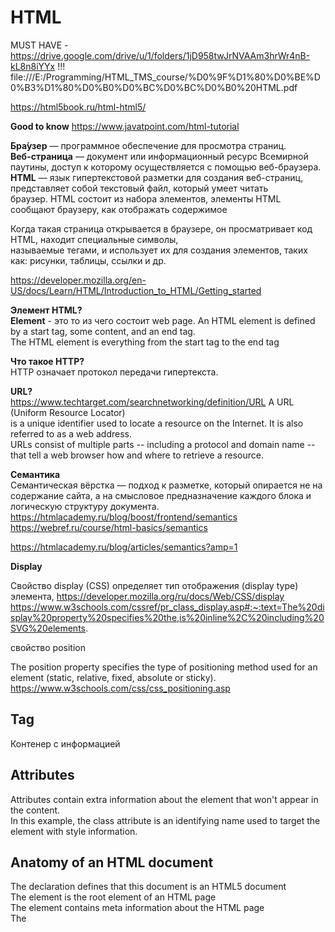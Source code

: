 # HTML

MUST HAVE - https://drive.google.com/drive/u/1/folders/1jD958twJrNVAAm3hrWr4nB-kL8n8iYYx !!!  
file:///E:/Programming/HTML_TMS_course/%D0%9F%D1%80%D0%BE%D0%B3%D1%80%D0%B0%D0%BC%D0%BC%D0%B0%20HTML.pdf  

https://html5book.ru/html-html5/

**Good to know**
https://www.javatpoint.com/html-tutorial

**Бра́узер** —  программное обеспечение для просмотра страниц.  
**Веб-страница**  — документ или информационный ресурс Всемирной паутины, доступ к которому осуществляется с помощью веб-браузера.   
**HTML** — язык гипертекстовой разметки для создания веб-страниц, представляет собой текстовый файл, который умеет читать  
браузер. HTML состоит из набора элементов, элементы HTML сообщают браузеру, как отображать содержимое

Когда такая страница открывается в браузере, он просматривает код HTML, находит специальные символы,  
называемые тегами, и использует их для создания элементов, таких как: рисунки, таблицы, ссылки и др.

https://developer.mozilla.org/en-US/docs/Learn/HTML/Introduction_to_HTML/Getting_started

**Элемент HTML?**  
**Element** - это то из чего состоит web page.
An HTML element is defined by a start tag, some content, and an end tag.  
The HTML element is everything from the start tag to the end tag


**Что такое HTTP?**  
HTTP означает протокол передачи гипертекста.

**URL?**  
https://www.techtarget.com/searchnetworking/definition/URL A URL (Uniform Resource Locator)   
is a unique identifier used to locate a resource on the Internet. It is also referred to as a web address.  
URLs consist of multiple parts -- including a protocol and domain name -- that tell a web browser how and where to retrieve a resource.

**Семантика**   
Семантическая вёрстка — подход к разметке, который опирается не на содержание сайта, а на смысловое предназначение каждого блока и логическую структуру документа.  
https://htmlacademy.ru/blog/boost/frontend/semantics  
https://webref.ru/course/html-basics/semantics

https://htmlacademy.ru/blog/articles/semantics?amp=1

**Display**

Свойство display (CSS) определяет тип отображения (display type) элемента,
https://developer.mozilla.org/ru/docs/Web/CSS/display
https://www.w3schools.com/cssref/pr_class_display.asp#:~:text=The%20display%20property%20specifies%20the,is%20inline%2C%20including%20SVG%20elements.

свойство position

The position property specifies the type of positioning method used for an element (static, relative, fixed, absolute or sticky).  
https://www.w3schools.com/css/css_positioning.asp

## Tag  

Контенер с информацией

## Attributes

Attributes contain extra information about the element that won't appear in the content.  
In this example, the class attribute is an identifying name used to target the element with style information.

## Anatomy of an HTML document

The **<!DOCTYPE html>** declaration defines that this document is an HTML5 document  
The **<html>** element is the root element of an HTML page  
The **<head>** element contains meta information about the HTML page  
The **<title>** element specifies a title for the HTML page (which is shown in the browser's title bar or in the page's tab)  
The **<body>** element defines the document's body, and is a container for all the visible contents,    
such as headings, paragraphs, images, hyperlinks, tables, lists, etc.  
The **h** element defines a large heading    
The **<p>** element defines a paragraph
  
**action** in form it is that where form will send  
Every input has name  and value name=key value=velue
  
**Мнемоники или спецсимволы гипертекстовой разметке** как правило применяются для отображения на вебстранице символов отсутствующих на клавиатуре 
  

